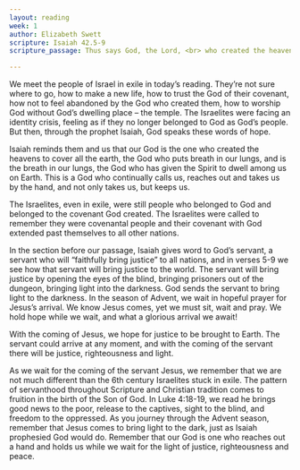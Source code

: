 ```yaml
---
layout: reading
week: 1
author: Elizabeth Swett
scripture: Isaiah 42.5-9
scripture_passage: Thus says God, the Lord, <br> who created the heavens and stretched them out, <br> who spread out the earth and what comes from it, <br> who gives breath to the people upon it <br> and spirit to those who walk in it&#58; <br> I am the Lord, I have called you in righteousness, <br> I have taken you by the hand and kept you&#59; <br> I have given you as a covenant to the people, <br> a light to the nations, <br> to open the eyes that are blind, <br> to bring out the prisoners from the dungeon, <br> from the prison those who sit in darkness. <br> I am the Lord, that is my name&#59; <br> my glory I give to no other, <br> nor my praise to idols. <br> See, the former things have come to pass, <br> and new things I now declare&#59; <br> before they spring forth, <br> I tell you of them.

---
```


We meet the people of Israel in exile in today’s reading. They’re not sure where to go, how to make a new life, how to trust the God of their covenant, how not to feel abandoned by the God who created them, how to worship God without God’s dwelling place – the temple. The Israelites were facing an identity crisis, feeling as if they no longer belonged to God as God’s people. But then, through the prophet Isaiah, God speaks these words of hope.

Isaiah reminds them and us that our God is the one who created the heavens to cover all the earth, the God who puts breath in our lungs, and is the breath in our lungs, the God who has given the Spirit to dwell among us on Earth. This is a God who continually calls us, reaches out and takes us by the hand, and not only takes us, but keeps us.

The Israelites, even in exile, were still people who belonged to God and belonged to the covenant God created. The Israelites were called to remember they were covenantal people and their covenant with God extended past themselves to all other nations.

In the section before our passage, Isaiah gives word to God’s servant, a servant who will “faithfully bring justice” to all nations, and in verses 5-9 we see how that servant will bring justice to the world. The servant will bring justice by opening the eyes of the blind, bringing prisoners out of the dungeon, bringing light into the darkness. God sends the servant to bring light to the darkness.
In the season of Advent, we wait in hopeful prayer for Jesus’s arrival. We know Jesus comes, yet we must sit, wait and pray. We hold hope while we wait, and what a glorious arrival we await!

With the coming of Jesus, we hope for justice to be brought to Earth. The servant could arrive at any moment, and with the coming of the servant there will be justice, righteousness and light.

As we wait for the coming of the servant Jesus, we remember that we are not much different than the 6th century Israelites stuck in exile. The pattern of servanthood throughout Scripture and Christian tradition comes to fruition in the birth of the Son of God. In Luke 4:18-19, we read he brings good news to the poor, release to the captives, sight to the blind, and freedom to the oppressed.
As you journey through the Advent season, remember that Jesus comes to bring light to the dark, just as Isaiah prophesied God would do. Remember that our God is one who reaches out a hand and holds us while we wait for the light of justice, righteousness and peace.

